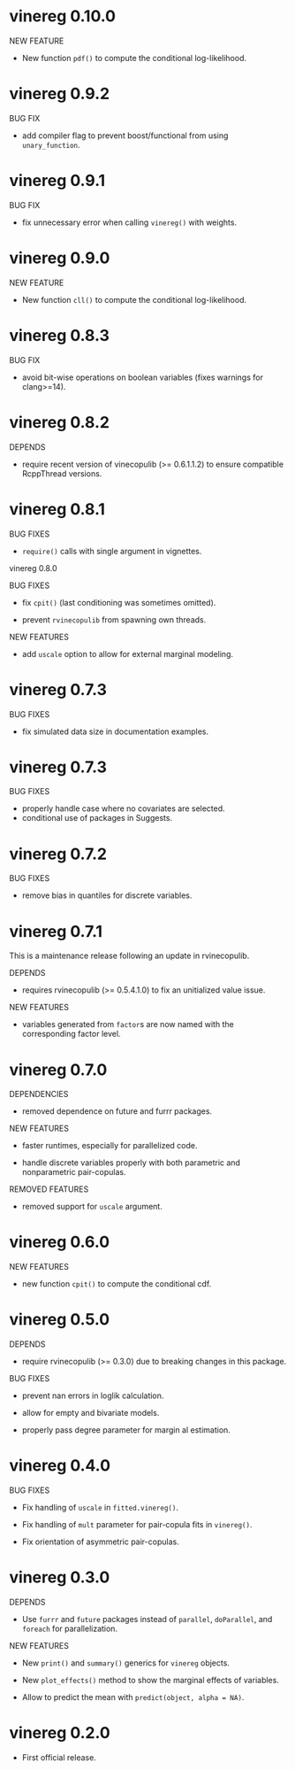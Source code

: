 # vinereg 0.10.0

NEW FEATURE

 * New function `pdf()` to compute the conditional log-likelihood.


# vinereg 0.9.2

BUG FIX

* add compiler flag to prevent boost/functional from using `unary_function`.


# vinereg 0.9.1

BUG FIX

* fix unnecessary error when calling `vinereg()` with weights.
 

# vinereg 0.9.0

NEW FEATURE

* New function `cll()` to compute the conditional log-likelihood.
 
 
# vinereg 0.8.3

BUG FIX

* avoid bit-wise operations on boolean variables (fixes warnings for clang>=14).
 

# vinereg 0.8.2

DEPENDS

* require recent version of vinecopulib (>= 0.6.1.1.2) to ensure compatible
 RcppThread versions.
 

# vinereg 0.8.1

BUG FIXES

* `require()` calls with single argument in vignettes.


vinereg 0.8.0

BUG FIXES

* fix `cpit()` (last conditioning was sometimes omitted).

* prevent `rvinecopulib` from spawning own threads.

NEW FEATURES

* add `uscale` option to allow for external marginal modeling.


# vinereg 0.7.3

BUG FIXES

* fix simulated data size in documentation examples.

# vinereg 0.7.3

BUG FIXES

* properly handle case where no covariates are selected.
* conditional use of packages in Suggests.


# vinereg 0.7.2

BUG FIXES

* remove bias in quantiles for discrete variables.


# vinereg 0.7.1

This is a maintenance release following an update in rvinecopulib.

DEPENDS

* requires rvinecopulib (>= 0.5.4.1.0) to fix an unitialized value issue.

NEW FEATURES

* variables generated from `factor`s are now named with the corresponding factor level.


# vinereg 0.7.0

DEPENDENCIES

* removed dependence on future and furrr packages.

NEW FEATURES

* faster runtimes, especially for parallelized code.

* handle discrete variables properly with both parametric and  nonparametric 
  pair-copulas.

REMOVED FEATURES

* removed support for `uscale` argument.



# vinereg 0.6.0

NEW FEATURES

* new function `cpit()` to compute the conditional cdf.


# vinereg 0.5.0

DEPENDS

* require rvinecopulib (>= 0.3.0) due to breaking changes in this package.

BUG FIXES

* prevent nan errors in loglik calculation.

* allow for empty and bivariate models.

* properly pass degree parameter for margin al estimation.
  
  
# vinereg 0.4.0

BUG FIXES

* Fix handling of `uscale` in `fitted.vinereg()`.

* Fix handling of `mult` parameter for pair-copula fits in `vinereg()`.

* Fix orientation of asymmetric pair-copulas.
  

# vinereg 0.3.0

DEPENDS

* Use `furrr` and `future` packages instead of `parallel`, `doParallel`, and 
  `foreach` for parallelization.

NEW FEATURES

* New `print()` and `summary()` generics for `vinereg` objects.

* New `plot_effects()` method to show the marginal effects of variables.

* Allow to predict the mean with `predict(object, alpha = NA)`.


# vinereg 0.2.0

* First official release.
